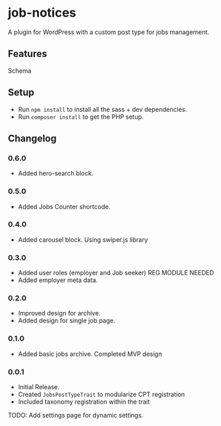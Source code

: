# job-notices
A plugin for WordPress with a custom post type for jobs management.

## Features
Schema

## Setup
- Run `npm install` to install all the sass + dev dependencies.
- Run `composer install` to get the PHP setup.

## Changelog

### 0.6.0 
- Added hero-search block.

### 0.5.0
- Added Jobs Counter shortcode.

### 0.4.0
- Added carousel block. Using swiper.js library

### 0.3.0
- Added user roles (employer and Job seeker) REG MODULE NEEDED
- Added employer meta data.

### 0.2.0
- Improved design for archive. 
- Added design for single job page.

### 0.1.0
- Added basic jobs archive. Completed MVP design

### 0.0.1
- Initial Release.
- Created `JobsPostTypeTrait` to modularize CPT registration
- Included taxonomy registration within the trait

TODO: Add settings page for dynamic settings.